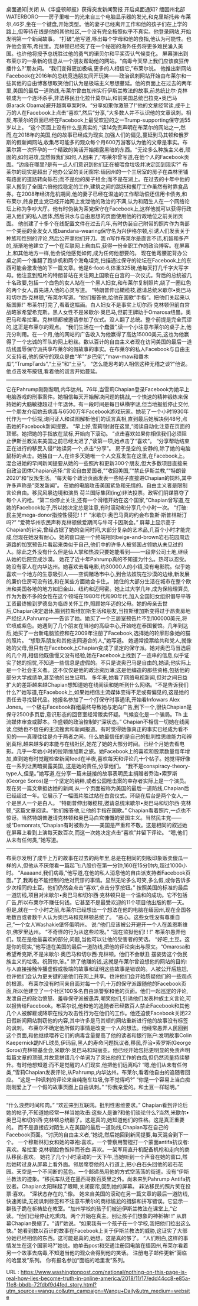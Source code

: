 桌面通知|关闭 
 从《华盛顿邮报》获得突发新闻警报 
 开启桌面通知? 
 缅因州北部WATERBORO——房子里唯一的光来自三个电脑显示器的发光,和克里斯托弗·布莱尔,46岁,坐在一个键盘,开始类型。他的妻子已经离开工作和他的孩子们在上学的路上,但等待在线是他的其他社区,一个没有完全按照似乎不真实。他登录网站,开始发明第一个新闻故事。 
 “打破”,他写道,啄出每个字母和他的食指,他认为可能性。也许他会宣布,希拉里。克林顿已经死了在一个秘密的海外任务将更多难民涌入美国。也许他将授予总统胜过他的勇气的诺贝尔和平奖否认气候变化。 
 屏幕弹出到布莱尔的一条新的信息从一个朋友帮助他的网站。“病毒今天早上我们应该疯狂传播什么?”朋友问。 
 “我们变得更加极端,更多的人相信它,”布莱尔说。 
 他推出新网站Facebook在2016年的总统竞选朋友间开玩笑——政治讽刺网站开始由布莱尔和一些其他的自由博客想取笑他们认为是极端主义思想蔓延。他的页面上在过去的两年里,美国的最后一道防线,布莱尔曾由加州实行伊斯兰教法的故事,前总统比尔·克林顿成为一个连环杀手,非法移民丑化拉什莫尔山,和前美国总统巴拉克•奥巴马(Barack Obama)避开越南草案时9。“分享如果你激怒了!“他的文章经常读,成千上万的人在Facebook上点击“喜欢”,然后“分享,“大多数人并不认识他的文章讽刺。相反,布莱尔的页面已经在Facebook上最受欢迎的之一Trump-supporting保守派55岁以上。 
 “这个页面上没有什么是真实的,“读14免责声明在布莱尔的网站之一,然而,在2018年的美国,他的故事已经成为现实,加强人们的偏见,蔓延到马其顿和俄罗斯的假新闻网站,收集尽可能多的观众每个月600万游客认为他的文章是事实。布莱尔第一次怀孕的一个精致的笑话开始揭露黑暗的东西。“无论多么种族主义者,顽固的,如何进攻,显然假我们如何,人回来了,”布莱尔曾写道,在他个人的Facebook页面。“边缘在哪里?是有一点人们意识到他们正在被喂食垃圾并决定回到现实?” 
 布莱尔的现实是超出了他办公室的关闭窗帘:缅因州的一个三居室的房子在森林里铺有路面的道路转向砾石;而不是他的房子租金;而不是在湖上。在过去的十年中他的家人搬到了全国六倍他找稳定的工作,建筑之间的跳跃和餐厅工作虽然有时靠食品券。在2008年经济危机期间,他的妻子已经在温迪的工作帮助偿还信用卡债务,和布莱尔,终身民主党已经开始网上发泄他的政治的不满,认为和陌生人在一个网络论坛上称为争吵大厅。他有时伪装为茶党保守在Facebook上,这样他就可以获得行政进入他们的私人团体,然后洪水与自由思想的页面使用他的行政地位之前关闭页面。 
 他创建了十多个在线配置文件在过去几年,有时伪装自己附带的照片作为南部一个美丽的金发女人或bandana-wearing保守名为兴伊格尔顿,引诱人们发表关于种族和性别的评论,然后公开拿他们开刀。我 
 n写作布莱尔是直言不讳,机智和多产的,渐渐地他建立了一个在互联网上自由后,获得一份全职工作的政治博客。在屏幕上,和其他地方一样,他会说他感觉如何,成为任何他想要的。 
 现在他弯腰驼背办公桌之间一个推翻了跑步机和两个海龟坦克,扫描通过保守的论坛在Facebook上的东西可能会激发他的下一篇文章。他是6-foot-6,体重325磅,他每天打几千字大写字母。他注意到照片的特朗普站在关注网上国歌在白宫的一次仪式。背后的总统被几十名政要,包括一个白色的女人站在一个黑人妇女,和布莱尔复制照片,绕了一圈红色的两个女人,首先进入他的心灵写道。 
 “特朗普伸出橄榄枝,邀请总统米歇尔•奥巴马和切尔西·克林顿,“布莱尔写道。“他们报答他,给他在国歌“手指”。把他们关起来以叛国罪!” 
 布莱尔打完了,看着这幅画。白人妇女不是事实上切尔西·克林顿但前白宫战略家希望希克斯。黑人女性不是米歇尔·奥巴马,但前王牌助手Omarosa纽曼。奥巴马和希拉里。克林顿都被邀请参加了仪式。没人翻了总统。整个前提是完全荒谬的,这正是布莱尔的观点。 
 “我们生活在一个蠢蛋”,读一个小注意布莱尔的桌子上,他充分利用。在一个月,他的网站的广告收入为他赢得了高达15000美元,这也为他赢得了一个忠诚的军队的网上粉丝。数以百计的自由主义者现在访问美国的最后一道防线羞辱保守派共享布莱尔的假故事的事实。在布莱尔的私人Facebook与自由主义支持者,他的保守的观众是由“羊”“乡巴佬”,“maw-maw和番木瓜”,“TrumpTards”,“土豆”和“土豆”。 
 “怎么能思考的人相信这种无稽之谈?”他说。他点击发布按钮,看着他的谎言开始蔓延。 
 *** 
 它在Pahrump刚刚黎明,内华达州。76年,当雪莉Chapian登录Facebook为她早上电脑游戏的刑事案件。她相信每天开始解决问题的挑战,一个快速的精神锻炼来保持她的大脑敏捷超过十年退休。有一段时间是每日纵横字谜,但当地报纸停止交付,一个朋友介绍她去病毒与6500万年Facebook游戏玩家。她花了一个小时1930年代作为一个侦探,询问证人和试图解析他们的谎言真相,直到最后她解决例48号,点击她的Facebook新闻提要。 
 “早上好,雪莉!谢谢在这里,“阅读自动化注意在页面的顶部。她把她的手指放在鼠标,开始向下滚动。 
 “点击喜欢如果你相信我们必须阻止伊斯兰教法来美国之前已经太迟了,”读第一项,她点击了“喜欢”。 
 “分享帮助结束正在进行的移民入侵!”她读另一个,点击“分享”。 
 房子是空的,安静的,除了她的电脑鼠标的点击。她独自一人,在许多天她唯一个人交互发生在这里,在Facebook上。混合进她的早间新闻提要从她的一些照片和更新300个朋友,但大多数项目直接来自政治团体Chapian选择:“言论自由爱国者,”“收回美国,”“禁止伊斯兰教,”“特朗普2020”和“反叛生活。“每天每个政治页面发表一些帖子直接进Chapian的饲料,其中许多声称是“突发新闻”。 
 在她的电脑攻击美国紧急和无情的。自由主义者是限制言论自由。移民风暴边境和演员 
 荷兰国际集团(ing)非法投票。政客们阴谋篡夺了每个人的枪。“第二你停止关注,还有一个滑稽开始在这个国家,“Chapian曾写道,在她的Facebook帖子,所以她决定总是注意,有时滚动和分享几个小时一次。 
 “打破:民主党mega-donor指控性侵犯! ! !” 
 “米歇尔·奥巴马真的约会布鲁斯·斯普林斯汀吗?” 
 “爱荷华州农民声称克林顿做爱期间与牛可卡因聚会。” 
 屏幕上显示高于Chapian的针尖,曾经占据了她的空闲时间,大部分复杂的艺术品,几百个小时才能完成,但现在她没有耐心。她的窗口是一个终端相同beige-and-brown岩石花园周边道路的加宽预告片看起来类似于自己,他们中的许多人被邻国占领她从未见过的人。除此之外没有什么但是仙人掌和热浪只要她能看到——一段非公司土地,继续从她的后院变成沙漠。 
 她花了近十年Pahrump真的不知道为什么。热可以忍受。她没有家人在内华达州。她喜欢去看电影,约30000人的小镇,没有电影院。似乎她喜欢一个地方的生意吸引人——空调赌场市中心,到合法妓院在沙漠的边缘,新发展的廉价住房可没有钱,和在某些方面她会卡住,。 
 她住的大部分生活在城市在整个欧洲和美国各地的地方如旧金山、纽约和迈阿密。她上过大学几年,成为保险理算员,作为为数不多的女性在这个领域在1980年代和90年代,加入全国妇女组织倡导平等工资最终搬到罗德岛为临终关怀工作,照顾她年迈的父母。她的母亲去世后,Chapian决定退休,搬到拉斯维加斯生活和朋友,当拉斯维加斯变得过于昂贵房地产经纪人Pahrump一一告诉了她。她买了一个三居室预告片不到100000美元,将它喷成紫色。她遇到了几个朋友在当地的高级中心,开始吃在泰国餐馆。几年到达后,她买了一台新电脑监控和在2009年注册了Facebook,选择她的轮廓形象她的猫的照片。 
 “想联系朋友和其他志同道合的人,”她写道。 
 她通常投票给共和党人,就像她的父母,但只有在Facebook上Chapian变成了坚定的保守派。她对奥巴马当选后的几个月,相信他既傲慢又没有经验,她在Facebook上找到了一连串的信息,似乎证实了她的担忧,不知道一些信息是虚假的。不只是说奥巴马是自由的,她读;他实际上是一个社会主义者。这不仅仅是他的政治资历薄;这是他编造的那些资格,包括他的部分大学成绩单,甚至他的出生证明。 
 多年来,她看了网络电视新闻,但对之间日益扩大的差距越来越Chapian想知道她在线阅读和她听到什么网络。“不是告诉我们什么?”她写道,在Facebook上,如果她相信主流媒体变得不足或有偏见的,这是她的责任去寻找替代品。她报名参加了一个打保守时事通讯,开始看Infowars Alex Jones。一个极右Facebook群组最终导致她与定向广告,到下一个,很快Chapian是保守2500多页后,意识形态的回音室经常贩卖怀疑。气候变化是一个骗局。Th 
 主流媒体审查或脚本。华盛顿的政治控制的“深状态。” 
 Chapian不相信一切她在线阅读,但她也不信任的主流搜索和新闻报道。有时觉得她像真正的事实已经成为看不见的——真理往往是介于两者之间。什么她最信任的是自己的批判性思维能力和辨别真相,越来越多的本能与在线社区,她花了她的大部分时间。已经个月她去看电影。几乎一年她小时的拉斯维加斯之旅。她Facebook上的喜欢和股票数量每年增加,直到她有时觉醒检查新闻feed在半夜,喜欢每天和评论几十个帖子。她觉得好像在一系列让黑暗揭露美国,,这是她的责任,分享他们。 
 “我不是conspiracy-theory-type人,但是。”她写道,在分享一篇未链接的故事表明民主捐赠者乔治•索罗斯(George Soros)是一个坚定的纳粹,或者公园枪击案的幸存者实际上是一个演员。 
 现在另一篇文章抵达她的新闻,从一个页面被称为美国的最后一道防线,Chapian后已经超过一年。它展示了一幅图片胜过站在白宫仪式。环绕在后台是两个女人,一个是黑人一个是白人。 
 “特朗普伸出橄榄枝,邀请总统米歇尔•奥巴马和切尔西·克林顿,“这篇文章阅读。“他们报答他,让他的手指在国歌。” 
 Chapian看着照片,一点也不惊讶。当然特朗普邀请克林顿和奥巴马白宫慷慨的爱国主义。当然民主党——或“Demonrats,”Chapian有时被称为——美国是严重和不敬。这是相同的叙述她在屏幕上看到上演每天数百次,而这一次她决定点击“喜欢”并留下评论。 
 “嗯,他们从未有任何类,”她写道。 
 * * * 
 布莱尔发明了成千上万的故事在过去的两年里,总是在相同的刻板印象贩卖傻瓜一样的人,但他从不厌倦看一篇起飞:八股价在第一分钟,160在15分钟内,超过1000小时。 
 “Aaaaand,我们病毒,”他写道,在他的私人消息他的自由派支持者Facebook页面。”了,我再也不能控制的绝对荒谬的事情。显然无论多么可笑,多么假,或你告诉多少次相同的土豆。他们仍然会点击“喜欢”,点击分享按钮。” 
 按照美国的标准的最后一道防线,项目对米歇尔•奥巴马和切尔西·克林顿只是一个温和的成功。它不包括广告,所以布莱尔不赚任何钱。它甚至不是最受欢迎的11个项目他出版的那一天。但是,就在一个小时之前,布莱尔已经想出一个想法在他的电脑在缅因州,现在全国各地数百或者数千人认为奥巴马和克林顿总统了。 
 “恶心。这些女性没有尊重自己,”一个女人Washakie堡怀俄明州。 
 说:“他们应该被公开避开一个人在盖恩斯维尔,佛罗里达州。 
 “不奇怪的行为从这些垃圾。” 
 “现在监狱他们! ! !” 
 布莱尔愚弄他们。现在是他最喜欢的部分,问题,当他可以让他的受害者的笑话。 
 “好吧,土豆。这是你的现实,”他写道在美国的最后一道防线,把他的评论突出与原文。“Omarosa和希望希克斯,不是米歇尔·奥巴马和切尔西·克林顿。他们不会献丑 
 摆姿势这个伪民族主义的垃圾。祝贺你,笨。” 
 除了他赚的钱,这就是布莱尔曾设想他的网站的目的:与人直接接触传播虚假或极端的故事和证明这些故事是错误的。人被公开后尴尬,也许他们会认为更关键的是他们在网上共享。也许他们会开始质疑他们的一些观点的根源。 
 布莱尔没有时间亲自面对每一个几十万的保守派跟随他的Facebook页面,所以他建立了一个社区100多名自由派警察和他的页面。他们一起巡逻的评论,发泄自己的政治愤怒、羞辱保守派被愚弄,嘲笑他们,引诱他们发表种族主义言论,可以报告给Facebook。布莱尔说,他和他的追随者已经数百人禁止Facebook和其他几个人被解雇或降职在线为攻击性行为在他们的工作。他还迫使Facebook关闭22日假新闻网站剽窃他的内容,其中许多是马其顿的网站重新进行他的故事没有标签的讽刺。 
 布莱尔不确定他所做的事情是改变一个人的想法。他经常愚弄人民回到这个页面,和他继续喂养它们的病毒含量提高了他的读者和银行账户:发明故事Colin Kaepernick跪NFL球员,伊玛目,黑人的寿命问题抗议者,移民,乔治•索罗斯(George Soros)克林顿基金会,米歇尔·奥巴马和玛丽亚。他已经开始包括更明显的免责声明每篇文章的顶部,并故意拼错几个单词为了突出他的工作的白痴,但仍然流量持续攀升。有时他想知道:而不是觉醒的人们现实,他把他们远离吗? 
 “嗯,他们从未有任何类,”雪莉Chapian发表评论,从Pahrump,内华达州。布莱尔,看着他自由的追随者回应。 
 “这是一种讽刺的评论来自纯拖车垃圾,你不觉得吗?” 
 “你是一个容易上当白痴刚刚爱上了一个假的故事页面上自由讽刺。” 
 “你我亲爱的。和土豆一样聪明。” 
 * * * 
 “什么浪费时间和肉。” 
 “欢迎来到互联网。批判性思维要求。” 
 Chapian看到评论后她的帖子,不知道她经常一样当她攻击:这些人是谁?和他们谈论什么?当然,米歇尔•奥巴马和切尔西·克林顿总统翻了。这是真的,她知道他们的性格。这是真正重要的。 
 而不是直接应对陌生人在美国的最后一道防线,Chapian写在自己的Facebook页面。“讨厌的自由主义者,”她说,然后她回到新闻提要,每天混合到下一个。 
 一个穆斯林妇女和她的罩袍:喜欢。一个警察用警棍打一个蒙面antifa抗议者:喜欢。希拉里·克林顿脸色憔悴而苍白:喜欢。一架军用直升机配备机枪和走向的商队移民:喜欢。 
 她花了几个小时滚动的一天下午,当她听到一个声音在她的窗口,然后她转过身从屏幕上看外面。邻居席卷他的人行道上,把小白石头回他的岩石花园。天空是一个不间断的蓝色。一个邮递员用他的方式空荡荡的街道。没有“伊斯兰教法的迹象。“移民车队还在墨西哥数百英里之外。尚未来到Pahrump Antifa抗议者。Chapian太阳眯起了眼睛,关闭窗帘,回到她的屏幕。 
 非法移民的照片笑在投票:喜欢。 
 “深状态存在的,”:像。 
 她来自美国的滚动在另一篇文章的最后一道防线, 
 快速阅读,无视讽刺标签和不注意布莱尔的商标尴尬的措辞和拼写错误。它显示一群孩子跪在祈祷垫在教室。“加州学校的孩子们被迫伊斯兰教法在课堂上,“它读。“他们已经停止吃熏肉。两个开始在真主。别让孩子们想象的神祈祷! !” 
 从屏幕Chapian畏缩了。“请!”她说。“如果我有一个孩子在一个学校,我把他们拉出这么快。” 
 她看到数以百计的故事在Facebook上关于伊斯兰教法的威胁,这证实了大部分她已经相信的东西。这可能是真的,她想。这是真的够了。 
 “人们明白,这样的事情发生在这个国家吗?”她说。她单击post和交通注册回电脑在缅因州,布莱尔看着另一个故事去病毒,不知道当他的观众会得到他的笑话。 
 注册电子邮件更新“面临的哈里发”系列。 
 你有报名参加“面临的哈里发”系列。 
  
   
  URL : https://www.washingtonpost.com/national/nothing-on-this-page-is-real-how-lies-become-truth-in-online-america/2018/11/17/edd44cc8-e85a-11e8-bbdb-72fdbf9d4fed_story.html?utm_source=wanqu.co&utm_campaign=Wanqu+Daily&utm_medium=website